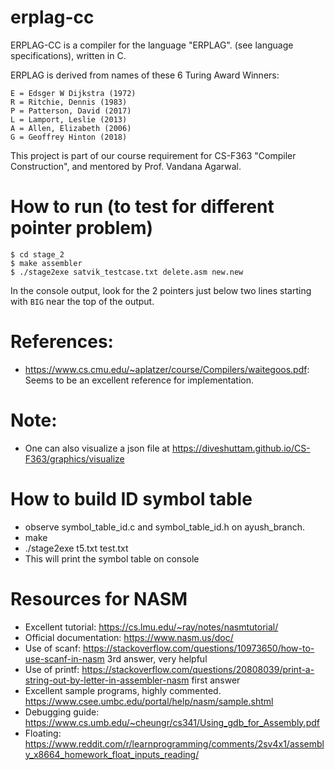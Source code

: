 # erplag-cc

ERPLAG-CC is a compiler for the language "ERPLAG". (see language specifications), written in C.

ERPLAG is derived from names of these 6 Turing Award Winners:

```
E = Edsger W Dijkstra (1972)
R = Ritchie, Dennis (1983)
P = Patterson, David (2017)
L = Lamport, Leslie (2013)
A = Allen, Elizabeth (2006)
G = Geoffrey Hinton (2018)
```

This project is part of our course requirement for CS-F363 "Compiler Construction", and mentored by Prof. Vandana Agarwal. 

# How to run (to test for different pointer problem)
```
$ cd stage_2
$ make assembler
$ ./stage2exe satvik_testcase.txt delete.asm new.new
```

In the console output, look for the 2 pointers just below two lines starting with `BIG` near the top of the output.


# References:

- https://www.cs.cmu.edu/~aplatzer/course/Compilers/waitegoos.pdf: Seems to be an excellent reference for implementation.

# Note:

- One can also visualize a json file at https://diveshuttam.github.io/CS-F363/graphics/visualize

# How to build ID symbol table

- observe symbol_table_id.c and symbol_table_id.h on ayush_branch.
- make 
- ./stage2exe t5.txt test.txt
- This will print the symbol table on console

# Resources for NASM

- Excellent tutorial: https://cs.lmu.edu/~ray/notes/nasmtutorial/
- Official documentation: https://www.nasm.us/doc/
- Use of scanf: https://stackoverflow.com/questions/10973650/how-to-use-scanf-in-nasm 3rd answer, very helpful
- Use of printf: https://stackoverflow.com/questions/20808039/print-a-string-out-by-letter-in-assembler-nasm first answer
- Excellent sample programs, highly commented. https://www.csee.umbc.edu/portal/help/nasm/sample.shtml
- Debugging guide: https://www.cs.umb.edu/~cheungr/cs341/Using_gdb_for_Assembly.pdf
- Floating: https://www.reddit.com/r/learnprogramming/comments/2sv4x1/assembly_x8664_homework_float_inputs_reading/

